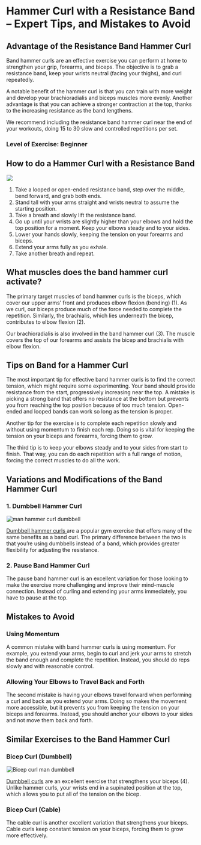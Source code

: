 # Hammer Curl with a Resistance Band – Expert Tips, and Mistakes to Avoid

## Advantage of the Resistance Band Hammer Curl 

Band hammer curls are an effective exercise you can perform at home to strengthen your grip, forearms, and biceps. The objective is to grab a resistance band, keep your wrists neutral (facing your thighs), and curl repeatedly.

A notable benefit of the hammer curl is that you can train with more weight and develop your brachioradialis and biceps muscles more evenly. Another advantage is that you can achieve a stronger contraction at the top, thanks to the increasing resistance as the band lengthens.

We recommend including the resistance band hammer curl near the end of your workouts, doing 15 to 30 slow and controlled repetitions per set.

### Level of Exercise: Beginner

## How to do a Hammer Curl with a Resistance Band 

![](data:image/gif;base64,R0lGODlhAQABAAAAACH5BAEKAAEALAAAAAABAAEAAAICTAEAOw==)![](https://pump-app.s3.eu-west-2.amazonaws.com/exercise-assets/08971101-Band-hammer-curl_Forearms_small.jpg)

  1. Take a looped or open-ended resistance band, step over the middle, bend forward, and grab both ends.
  2. Stand tall with your arms straight and wrists neutral to assume the starting position.
  3. Take a breath and slowly lift the resistance band. 
  4. Go up until your wrists are slightly higher than your elbows and hold the top position for a moment. Keep your elbows steady and to your sides.
  5. Lower your hands slowly, keeping the tension on your forearms and biceps.
  6. Extend your arms fully as you exhale.
  7. Take another breath and repeat.

## What muscles does the band hammer curl activate?

The primary target muscles of band hammer curls is the biceps, which cover our upper arms’ front and produces elbow flexion (bending) (1). As we curl, our biceps produce much of the force needed to complete the repetition. Similarly, the brachialis, which lies underneath the bicep, contributes to elbow flexion (2).

Our brachioradialis is also involved in the band hammer curl (3). The muscle covers the top of our forearms and assists the bicep and brachialis with elbow flexion.

## Tips on Band for a Hammer Curl

The most important tip for effective band hammer curls is to find the correct tension, which might require some experimenting. Your band should provide resistance from the start, progressively increasing near the top. A mistake is picking a strong band that offers no resistance at the bottom but prevents you from reaching the top position because of too much tension. Open-ended and looped bands can work so long as the tension is proper.

Another tip for the exercise is to complete each repetition slowly and without using momentum to finish each rep. Doing so is vital for keeping the tension on your biceps and forearms, forcing them to grow.

The third tip is to keep your elbows steady and to your sides from start to finish. That way, you can do each repetition with a full range of motion, forcing the correct muscles to do all the work.

## Variations and Modifications of the Band Hammer Curl

### 1\. Dumbbell Hammer Curl

![man hammer curl dumbbell](data:image/gif;base64,R0lGODlhAQABAAAAACH5BAEKAAEALAAAAAABAAEAAAICTAEAOw==)![man hammer curl dumbbell](https://www.hevyapp.com/wp-content/uploads/DSC03259-1024x760.jpg)

[Dumbbell hammer curls ](https://www.hevyapp.com/exercises/how-to-hammer-curl-dumbbell/)are a popular gym exercise that offers many of the same benefits as a band curl. The primary difference between the two is that you’re using dumbbells instead of a band, which provides greater flexibility for adjusting the resistance.

### 2\. Pause Band Hammer Curl

The pause band hammer curl is an excellent variation for those looking to make the exercise more challenging and improve their mind-muscle connection. Instead of curling and extending your arms immediately, you have to pause at the top.

## Mistakes to Avoid

### Using Momentum

A common mistake with band hammer curls is using momentum. For example, you extend your arms, begin to curl and jerk your arms to stretch the band enough and complete the repetition. Instead, you should do reps slowly and with reasonable control.

### Allowing Your Elbows to Travel Back and Forth

The second mistake is having your elbows travel forward when performing a curl and back as you extend your arms. Doing so makes the movement more accessible, but it prevents you from keeping the tension on your biceps and forearms. Instead, you should anchor your elbows to your sides and not move them back and forth.

## Similar Exercises to the Band Hammer Curl

### Bicep Curl (Dumbbell)

![Bicep curl man dumbbell](data:image/gif;base64,R0lGODlhAQABAAAAACH5BAEKAAEALAAAAAABAAEAAAICTAEAOw==)![Bicep curl man dumbbell](https://www.hevyapp.com/wp-content/uploads/DSC03250-1024x683.jpg)

[Dumbbell curls](https://www.hevyapp.com/exercises/how-to-bicep-curl-dumbbell/) are an excellent exercise that strengthens your biceps (4). Unlike hammer curls, your wrists end in a supinated position at the top, which allows you to put all of the tension on the bicep.

### Bicep Curl (Cable)

The cable curl is another excellent variation that strengthens your biceps. Cable curls keep constant tension on your biceps, forcing them to grow more effectively.